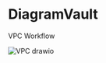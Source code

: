 # DiagramVault

VPC Workflow

![VPC drawio](https://github.com/user-attachments/assets/711be1f3-1c4f-4f84-9134-3eb3368f0ec7)
